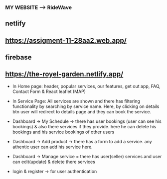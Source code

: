 ### MY WEBSITE --> RideWave
## netlify

## https://assigment-11-28aa2.web.app/

## firebase 

## https://the-royel-garden.netlify.app/



- In Home page: header, popular services, our features, get out app, FAQ, Contact Form & React leaflet (MAP)

- In Service Page: All services are shown and there has filtering functionality by searching by service name. Here, by clicking on details btn user will redirect to details page and they can book the service.

- Dashboard -> My Schedule -> there has user bookings (user can see his bookings) & also there services if they provide. here he can delete his bookings and his service bookings of other users

- Dashboard -> Add product -> there has a form to add a service. any athentic user can add his service here.

- Dashboard -> Manage service = there has user(seller) services and user can edit(update) & delete there services

- login & register -> for user authentication
